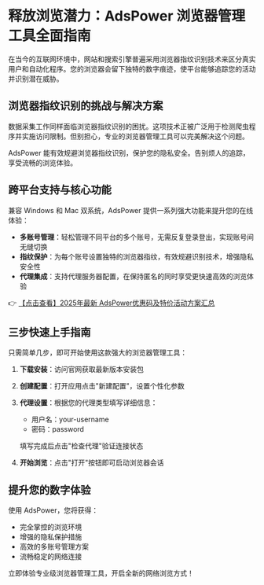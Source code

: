 # 释放浏览潜力：AdsPower 浏览器管理工具全面指南

在当今的互联网环境中，网站和搜索引擎普遍采用浏览器指纹识别技术来区分真实用户和自动化程序。您的浏览器会留下独特的数字痕迹，使平台能够追踪您的活动并识别潜在威胁。

## 浏览器指纹识别的挑战与解决方案

数据采集工作同样面临浏览器指纹识别的困扰。这项技术正被广泛用于检测爬虫程序并实施访问限制。但别担心，专业的浏览器管理工具可以完美解决这个问题。

AdsPower 能有效规避浏览器指纹识别，保护您的隐私安全。告别烦人的追踪，享受流畅的浏览体验。

## 跨平台支持与核心功能

兼容 Windows 和 Mac 双系统，AdsPower 提供一系列强大功能来提升您的在线体验：

- **多账号管理**：轻松管理不同平台的多个账号，无需反复登录登出，实现账号间无缝切换
- **指纹保护**：为每个账号设置独特的浏览器指纹，有效规避识别技术，增强隐私安全性
- **代理集成**：支持代理服务器配置，在保持匿名的同时享受更快速高效的浏览体验

👉 [【点击查看】2025年最新 AdsPower优惠码及特价活动方案汇总](https://bit.ly/adspower_free)

## 三步快速上手指南

只需简单几步，即可开始使用这款强大的浏览器管理工具：

1. **下载安装**：访问官网获取最新版本安装包
2. **创建配置**：打开应用点击"新建配置"，设置个性化参数
3. **代理设置**：根据您的代理类型填写详细信息：
   - 用户名：your-username
   - 密码：password
   
   填写完成后点击"检查代理"验证连接状态
4. **开始浏览**：点击"打开"按钮即可启动浏览器会话

## 提升您的数字体验

使用 AdsPower，您将获得：

- 完全掌控的浏览环境
- 增强的隐私保护措施
- 高效的多账号管理方案
- 流畅稳定的网络连接

立即体验专业级浏览器管理工具，开启全新的网络浏览方式！